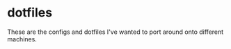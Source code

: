 # dotfiles

These are the configs and dotfiles I've wanted to port around onto different machines.

